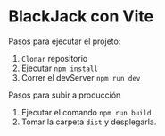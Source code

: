 # BlackJack con Vite

Pasos para ejecutar el projeto:

1. `Clonar` repositorio
2. Ejecutar `npm install`
3. Correr el devServer `npm run dev`

Pasos para subir a producción

1. Ejecutar el comando `npm run build`
2. Tomar la carpeta `dist` y desplegarla.